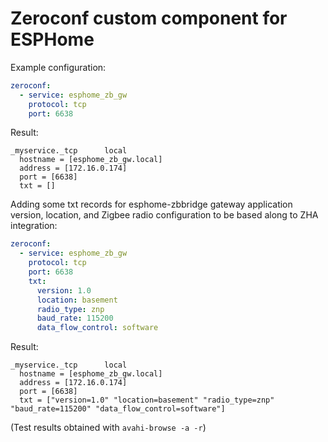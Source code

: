 # Zeroconf custom component for ESPHome


Example configuration:

```yaml
zeroconf:
  - service: esphome_zb_gw
    protocol: tcp
    port: 6638
 ```
 
 
 Result:
 
 ```
 _myservice._tcp      local
   hostname = [esphome_zb_gw.local]
   address = [172.16.0.174]
   port = [6638]
   txt = []
```


Adding some txt records for esphome-zbbridge gateway application version, location, and Zigbee radio configuration to be based along to ZHA integration:

```yaml
zeroconf:
  - service: esphome_zb_gw
    protocol: tcp
    port: 6638
    txt:
      version: 1.0
      location: basement
      radio_type: znp
      baud_rate: 115200
      data_flow_control: software
 ```
 
 
 Result:
 
 ```
 _myservice._tcp      local
   hostname = [esphome_zb_gw.local]
   address = [172.16.0.174]
   port = [6638]
   txt = ["version=1.0" "location=basement" "radio_type=znp" "baud_rate=115200" "data_flow_control=software"]
```

(Test results obtained with `avahi-browse -a -r`)
